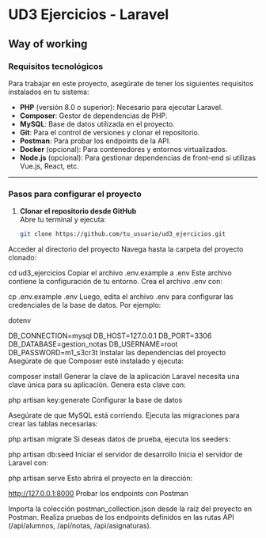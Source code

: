 # UD3 Ejercicios - Laravel

## Way of working

### Requisitos tecnológicos

Para trabajar en este proyecto, asegúrate de tener los siguientes requisitos instalados en tu sistema:

- **PHP** (versión 8.0 o superior): Necesario para ejecutar Laravel.
- **Composer**: Gestor de dependencias de PHP.
- **MySQL**: Base de datos utilizada en el proyecto.
- **Git**: Para el control de versiones y clonar el repositorio.
- **Postman**: Para probar los endpoints de la API.
- **Docker** (opcional): Para contenedores y entornos virtualizados.
- **Node.js** (opcional): Para gestionar dependencias de front-end si utilizas Vue.js, React, etc.

---

### Pasos para configurar el proyecto

1. **Clonar el repositorio desde GitHub**  
   Abre tu terminal y ejecuta:
   ```bash
   git clone https://github.com/tu_usuario/ud3_ejercicios.git
Acceder al directorio del proyecto
Navega hasta la carpeta del proyecto clonado:

cd ud3_ejercicios
Copiar el archivo .env.example a .env
Este archivo contiene la configuración de tu entorno. Crea el archivo .env con:


cp .env.example .env
Luego, edita el archivo .env para configurar las credenciales de la base de datos. Por ejemplo:

dotenv

DB_CONNECTION=mysql
DB_HOST=127.0.0.1
DB_PORT=3306
DB_DATABASE=gestion_notas
DB_USERNAME=root
DB_PASSWORD=m1_s3cr3t
Instalar las dependencias del proyecto
Asegúrate de que Composer esté instalado y ejecuta:


composer install
Generar la clave de la aplicación
Laravel necesita una clave única para su aplicación. Genera esta clave con:

php artisan key:generate
Configurar la base de datos

Asegúrate de que MySQL está corriendo.
Ejecuta las migraciones para crear las tablas necesarias:

php artisan migrate
Si deseas datos de prueba, ejecuta los seeders:

php artisan db:seed
Iniciar el servidor de desarrollo
Inicia el servidor de Laravel con:

php artisan serve
Esto abrirá el proyecto en la dirección:

http://127.0.0.1:8000
Probar los endpoints con Postman

Importa la colección postman_collection.json desde la raíz del proyecto en Postman.
Realiza pruebas de los endpoints definidos en las rutas API (/api/alumnos, /api/notas, /api/asignaturas).
